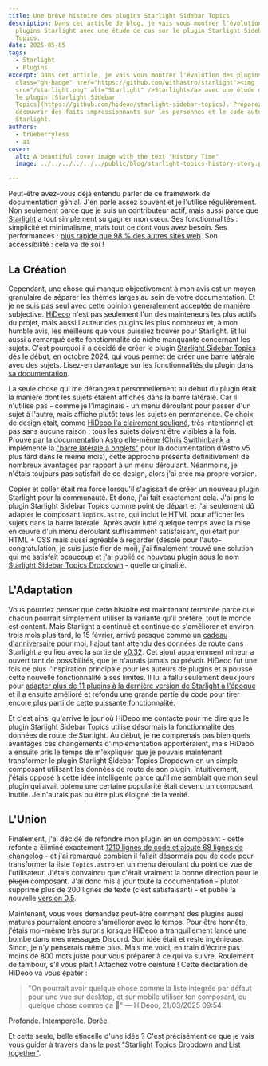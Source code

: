 ```yaml
---
title: Une brève histoire des plugins Starlight Sidebar Topics
description: Dans cet article de blog, je vais vous montrer l'évolution des
  plugins Starlight avec une étude de cas sur le plugin Starlight Sidebar
  Topics.
date: 2025-05-05
tags:
  - Starlight
  - Plugins
excerpt: Dans cet article, je vais vous montrer l'évolution des plugins <a
  class="gh-badge" href="https://github.com/withastro/starlight"><img
  src="/starlight.png" alt="Starlight" />Starlight</a> avec une étude de cas sur
  le plugin [Starlight Sidebar
  Topics](https://github.com/hideoo/starlight-sidebar-topics). Préparez-vous à
  découvrir des faits impressionnants sur les personnes et le code autour de
  Starlight.
authors:
  - trueberryless
  - ai
cover:
  alt: A beautiful cover image with the text "History Time"
  image: ../../../../../../public/blog/starlight-topics-history-story.png

---
```


Peut-être avez-vous déjà entendu parler de ce framework de documentation génial. J'en parle assez souvent et je l'utilise régulièrement. Non seulement parce que je suis un contributeur actif, mais aussi parce que [Starlight](https://starlight.astro.build) a tout simplement su gagner mon cœur. Ses fonctionnalités : simplicité et minimalisme, mais tout ce dont vous avez besoin. Ses performances : [plus rapide que 98 % des autres sites web](https://www.websitecarbon.com/website/starlight-astro-build-getting-started/). Son accessibilité : cela va de soi !

## La Création

Cependant, une chose qui manque objectivement à mon avis est un moyen granulaire de séparer les thèmes larges au sein de votre documentation. Et je ne suis pas seul avec cette opinion généralement acceptée de manière subjective. [HiDeoo](https://github.com/HiDeoo) n'est pas seulement l'un des mainteneurs les plus actifs du projet, mais aussi l'auteur des plugins les plus nombreux et, à mon humble avis, les meilleurs que vous puissiez trouver pour Starlight. Et lui aussi a remarqué cette fonctionnalité de niche manquante concernant les sujets. C'est pourquoi il a décidé de créer le plugin [Starlight Sidebar Topics](https://github.com/hideoo/starlight-sidebar-topics) dès le début, en octobre 2024, qui vous permet de créer une barre latérale avec des sujets. Lisez-en davantage sur les fonctionnalités du plugin dans [sa documentation](https://starlight-sidebar-topics.netlify.app/).

La seule chose qui me dérangeait personnellement au début du plugin était la manière dont les sujets étaient affichés dans la barre latérale. Car il n'utilise pas - comme je l'imaginais - un menu déroulant pour passer d'un sujet à l'autre, mais affiche plutôt tous les sujets en permanence. Ce choix de design était, comme [HiDeoo l'a clairement souligné](https://github.com/HiDeoo/starlight-sidebar-topics/issues/2#issuecomment-2410196392), très intentionnel et pas sans aucune raison : tous les sujets doivent être visibles à la fois. Prouvé par la documentation [Astro](https://github.com/withastro) elle-même ([Chris Swithinbank](https://github.com/delucis) a implémenté la ["barre latérale à onglets"](https://github.com/withastro/docs/pull/9890) pour la documentation d'Astro v5 plus tard dans le même mois), cette approche présente définitivement de nombreux avantages par rapport à un menu déroulant. Néanmoins, je n'étais toujours pas satisfait de ce design, alors j'ai créé ma propre version.

Copier et coller était ma force lorsqu'il s'agissait de créer un nouveau plugin Starlight pour la communauté. Et donc, j'ai fait exactement cela. J'ai pris le plugin Starlight Sidebar Topics comme point de départ et j'ai seulement dû adapter le composant `Topics.astro`, qui inclut le HTML pour afficher les sujets dans la barre latérale. Après avoir lutté quelque temps avec la mise en œuvre d'un menu déroulant suffisamment satisfaisant, qui était pur HTML + CSS mais aussi agréable à regarder (désolé pour l'auto-congratulation, je suis juste fier de moi), j'ai finalement trouvé une solution qui me satisfait beaucoup et j'ai publié ce nouveau plugin sous le nom [Starlight Sidebar Topics Dropdown](https://github.com/trueberryless-org/starlight-sidebar-topics-dropdown) - quelle originalité.

## L'Adaptation

Vous pourriez penser que cette histoire est maintenant terminée parce que chacun pourrait simplement utiliser la variante qu'il préfère, tout le monde est content. Mais Starlight a continué et continue de s'améliorer et environ trois mois plus tard, le 15 février, arrivé presque comme un [cadeau d'anniversaire](https://trueberryless.org/work/20th-birthday/) pour moi, l'ajout tant attendu des données de route dans Starlight a eu lieu avec la sortie de [v0.32](https://github.com/withastro/starlight/releases/tag/@astrojs/starlight@0.32.0). Cet ajout apparemment mineur a ouvert tant de possibilités, que je n'aurais jamais pu prévoir. HiDeoo fut une fois de plus l'inspiration principale pour les auteurs de plugins et a poussé cette nouvelle fonctionnalité à ses limites. Il lui a fallu seulement deux jours pour [adapter plus de 11 plugins à la dernière version de Starlight à l'époque](https://bsky.app/profile/hideoo.dev/post/3liffpudc5c2b) et il a ensuite amélioré et refondu une grande partie du code pour tirer encore plus parti de cette puissante fonctionnalité.

Et c'est ainsi qu'arrive le jour où HiDeoo me contacte pour me dire que le plugin Starlight Sidebar Topics utilise désormais la fonctionnalité des données de route de Starlight. Au début, je ne comprenais pas bien quels avantages ces changements d'implémentation apporteraient, mais HiDeoo a ensuite pris le temps de m'expliquer que je pouvais maintenant transformer le plugin Starlight Sidebar Topics Dropdown en un simple composant utilisant les données de route de son plugin. Intuitivement, j'étais opposé à cette idée intelligente parce qu'il me semblait que mon seul plugin qui avait obtenu une certaine popularité était devenu un composant inutile. Je n'aurais pas pu être plus éloigné de la vérité.

## L'Union

Finalement, j'ai décidé de refondre mon plugin en un composant - cette refonte a éliminé exactement [1210 lignes de code et ajouté 68 lignes de changelog](https://github.com/trueberryless-org/starlight-sidebar-topics-dropdown/pull/40) - et j'ai remarqué combien il fallait désormais peu de code pour transformer la liste `Topics.astro` en un menu déroulant du point de vue de l'utilisateur. J'étais convaincu que c'était vraiment la bonne direction pour le ~~plugin~~ composant. J'ai donc mis à jour toute la documentation - plutôt : supprimé plus de 200 lignes de texte (c'est satisfaisant) - et publié la nouvelle [version 0.5](https://github.com/trueberryless-org/starlight-sidebar-topics-dropdown/releases/tag/starlight-sidebar-topics-dropdown%400.5.0).

Maintenant, vous vous demandez peut-être comment des plugins aussi matures pourraient encore s'améliorer avec le temps. Pour être honnête, j'étais moi-même très surpris lorsque HiDeoo a tranquillement lancé une bombe dans mes messages Discord. Son idée était et reste ingénieuse. Sinon, je n'y penserais même plus. Mais me voici, en train d'écrire pas moins de 800 mots juste pour vous préparer à ce qui va suivre. Roulement de tambour, s'il vous plaît ! Attachez votre ceinture ! Cette déclaration de HiDeoo va vous épater :

> "On pourrait avoir quelque chose comme la liste intégrée par défaut pour une vue sur desktop, et sur mobile utiliser ton composant, ou quelque chose comme ça 🧠" — HiDeoo, 21/03/2025 09:54

Profonde. Intemporelle. Dorée.

Et cette seule, belle étincelle d'une idée ? C'est précisément ce que je vais vous guider à travers dans [le post "Starlight Topics Dropdown and List together"](../../blog/starlight-dropdown-and-list-together/).
